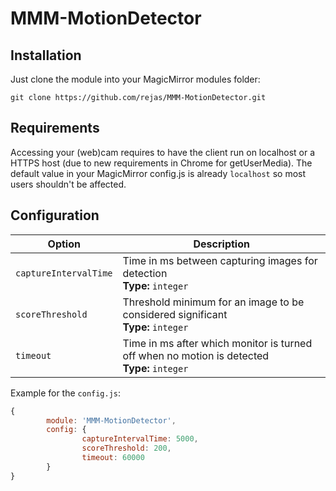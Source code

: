 # MMM-MotionDetector

## Installation

Just clone the module into your MagicMirror modules folder:

```
git clone https://github.com/rejas/MMM-MotionDetector.git
```

## Requirements

Accessing your (web)cam requires to have the client run on localhost or a HTTPS host (due to new requirements in Chrome for getUserMedia). The default value in your MagicMirror config.js is already `localhost` so most users shouldn't be affected.


## Configuration

|Option|Description|
|---|---|
|`captureIntervalTime`|Time in ms between capturing images for detection<br>**Type:** `integer`|
|`scoreThreshold`|Threshold minimum for an image to be considered significant<br>**Type:** `integer`|
|`timeout`|Time in ms after which monitor is turned off when no motion is detected<br>**Type:** `integer`|

Example for the `config.js`:

``` JavaScript
{
        module: 'MMM-MotionDetector',
        config: {
                captureIntervalTime: 5000,
                scoreThreshold: 200,
                timeout: 60000
        }
}
```
